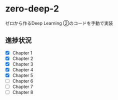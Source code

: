 # zero-deep-2
ゼロから作るDeep Learning ②のコードを手動で実装

## 進捗状況
- [x] Chapter 1
- [x] Chapter 2
- [x] Chapter 3
- [x] Chapter 4
- [x] Chapter 5
- [ ] Chapter 6
- [ ] Chapter 7
- [ ] Chapter 8
